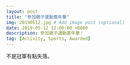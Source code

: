```yaml
---
layout: post
title: "參加親子運動嘉年華"
img: 20190512.jpg # Add image post (optional)
date: 2019-05-12 12:00:00 +0800
description: 參加親子運動嘉年華！
tag: [Activity, Sports, Awarded]
---
```

不是冠軍有點失落。